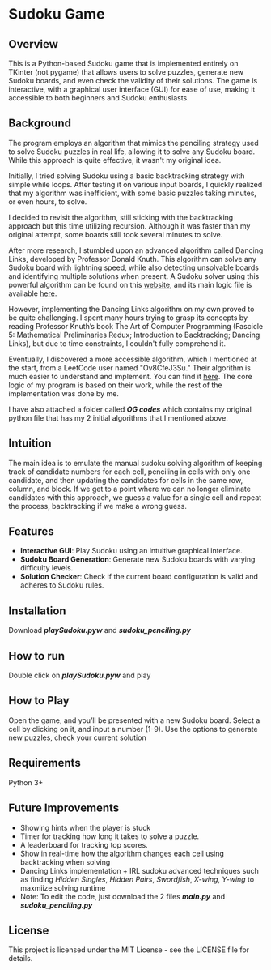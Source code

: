 # Sudoku Game

## Overview

This is a Python-based Sudoku game that is implemented entirely on TKinter (not pygame) that allows users to solve puzzles, generate new Sudoku boards, and even check the validity of their solutions. The game is interactive, with a graphical user interface (GUI) for ease of use, making it accessible to both beginners and Sudoku enthusiasts.

## Background

The program employs an algorithm that mimics the penciling strategy used to solve Sudoku puzzles in real life, allowing it to solve any Sudoku board. While this approach is quite effective, it wasn't my original idea.

Initially, I tried solving Sudoku using a basic backtracking strategy with simple while loops. After testing it on various input boards, I quickly realized that my algorithm was inefficient, with some basic puzzles taking minutes, or even hours, to solve.

I decided to revisit the algorithm, still sticking with the backtracking approach but this time utilizing recursion. Although it was faster than my original attempt, some boards still took several minutes to solve.

After more research, I stumbled upon an advanced algorithm called Dancing Links, developed by Professor Donald Knuth. This algorithm can solve any Sudoku board with lightning speed, while also detecting unsolvable boards and identifying multiple solutions when present. A Sudoku solver using this powerful algorithm can be found on this [website](https://anysudokusolver.com/), and its main logic file is available [here](https://anysudokusolver.com/js/script.js).

However, implementing the Dancing Links algorithm on my own proved to be quite challenging. I spent many hours trying to grasp its concepts by reading Professor Knuth’s book The Art of Computer Programming (Fascicle 5: Mathematical Preliminaries Redux; Introduction to Backtracking; Dancing Links), but due to time constraints, I couldn't fully comprehend it.

Eventually, I discovered a more accessible algorithm, which I mentioned at the start, from a LeetCode user named "Ov8CfeJ3Su." Their algorithm is much easier to understand and implement. You can find it [here](https://leetcode.com/problems/sudoku-solver/solutions/5757508/recursive-backtracking-beats-99/). The core logic of my program is based on their work, while the rest of the implementation was done by me.

I have also attached a folder called **_OG codes_** which contains my original python file that has my 2 initial algorithms that I mentioned above.

## Intuition

The main idea is to emulate the manual sudoku solving algorithm of keeping track of candidate numbers for each cell, penciling in cells with only one candidate, and then updating the candidates for cells in the same row, column, and block. If we get to a point where we can no longer eliminate candidates with this approach, we guess a value for a single cell and repeat the process, backtracking if we make a wrong guess.

## Features
- **Interactive GUI**: Play Sudoku using an intuitive graphical interface.
- **Sudoku Board Generation**: Generate new Sudoku boards with varying difficulty levels.
- **Solution Checker**: Check if the current board configuration is valid and adheres to Sudoku rules.

## Installation
Download **_playSudoku.pyw_** and **_sudoku_penciling.py_**

## How to run
Double click on **_playSudoku.pyw_** and play

## How to Play
Open the game, and you’ll be presented with a new Sudoku board.
Select a cell by clicking on it, and input a number (1-9).
Use the options to generate new puzzles, check your current solution

## Requirements
Python 3+

## Future Improvements
- Showing hints when the player is stuck
- Timer for tracking how long it takes to solve a puzzle.
- A leaderboard for tracking top scores.
- Show in real-time how the algorithm changes each cell using backtracking when solving
- Dancing Links implementation + IRL sudoku advanced techniques such as finding _Hidden Singles_, _Hidden Pairs_, _Swordfish_, _X-wing_, _Y-wing_ to maxmiize solving runtime
- Note: To edit the code, just download the 2 files **_main.py_** and **_sudoku_penciling.py_**

## License
This project is licensed under the MIT License - see the LICENSE file for details.
